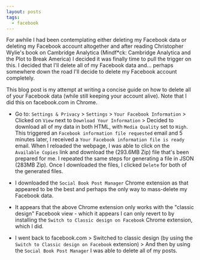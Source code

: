 ```yaml
---
layout: posts
tags:
  - facebook
---
```


For awhile I had been contemplating either deleting my Facebook data or deleting my Facebook account altogether and after reading Christopher Wylie's book on Cambridge Analytica (Mindf*ck: Cambridge Analytica and the Plot to Break America) I decided it was finally time to pull the trigger on this. I decided that I'll delete all of my Facebook data and... perhaps somewhere down the road I'll decide to delete my Facebook account completely.

This blog post is my attempt at writing a concise guide on how to delete all of your Facebook data (while still keeping your account alive). Note that I did this on facebook.com in Chrome.

* Go to: `Settings & Privacy` > `Settings` > `Your Facebook Information` > Clicked on `View` next to `Download Your Information` > Decided to download all of my data in both HTML, with `Media Quality` set to `High`. This triggered an `Facebook information file requested` email and 5 minutes later, I received a `Your Facebook information file is ready` email. When I reloaded the webpage, I was able to click on the `Available Copies` link and download the (293.6MB Zip) file that's been prepared for me. I repeated the same steps for generating a file in JSON (283MB Zip). Once I downloaded the files, I clicked `Delete` for both of the generated files.

* I downloaded the `Social Book Post Manager` Chrome extension as that appeared to be the best and perhaps the only way to mass-delete my Facebook data.

* It appears that the above Chrome extension only works with the "classic design" Facebook view - which it appears I can only revert to by installing the `Switch to Classic design on Facebook` Chrome extension, which I did.

* I went back to facebook.com > Switched to classic design (by using the `Switch to Classic design on Facebook` extension) > And then by using the `Social Book Post Manager` I was able to delete all of my posts.
